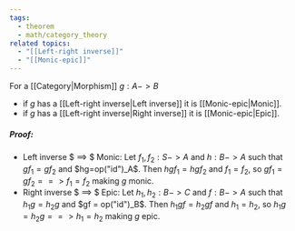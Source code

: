 ```yaml
---
tags:
  - theorem
  - math/category_theory
related topics:
  - "[[Left-right inverse]]"
  - "[[Monic-epic]]"
---
```

For a [[Category|Morphism]] $g: A -> B$
- if $g$ has a [[Left-right inverse|Left inverse]] it is [[Monic-epic|Monic]].
- if $g$ has a [[Left-right inverse|Right inverse]] it is [[Monic-epic|Epic]].
##### Proof:
- Left inverse $ ==> $ Monic:
	Let $f_1, f_2:S -> A$ and $h: B -> A$ such that $gf_1 = gf_2$ and $hg=op("id")_A$. Then $hgf_1 = hgf_2$ and $f_1=f_2$, so $gf_1 = gf_2 ==> f_1 = f_2$ making $g$ monic.
- Right inverse $ ==> $ Epic:
	Let $h_1, h_2: B -> C$ and $f: B -> A$ such that $h_1 g = h_2 g$ and $gf = op("id")_B$. Then $h_1g f = h_2g f$ and $h_1 = h_2$, so $h_1 g = h_2 g ==> h_1 = h_2$ making $g$ epic.
